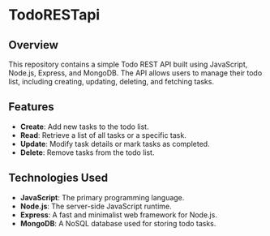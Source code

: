 # TodoRESTapi

## Overview

This repository contains a simple Todo REST API built using JavaScript, Node.js, Express, and MongoDB. The API allows users to manage their todo list, including creating, updating, deleting, and fetching tasks.

## Features

- **Create**: Add new tasks to the todo list.
- **Read**: Retrieve a list of all tasks or a specific task.
- **Update**: Modify task details or mark tasks as completed.
- **Delete**: Remove tasks from the todo list.

## Technologies Used

- **JavaScript**: The primary programming language.
- **Node.js**: The server-side JavaScript runtime.
- **Express**: A fast and minimalist web framework for Node.js.
- **MongoDB**: A NoSQL database used for storing todo tasks.
